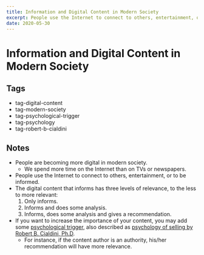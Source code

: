 ```yaml
---
title: Information and Digital Content in Modern Society
excerpt: People use the Internet to connect to others, entertainment, or to be informed.
date: 2020-05-30
---
```


# Information and Digital Content in Modern Society

## Tags

- tag-digital-content
- tag-modern-society
- tag-psychological-trigger
- tag-psychology
- tag-robert-b-cialdini

## Notes

- People are becoming more digital in modern society.
  - We spend more time on the Internet than on TVs or newspapers.
- People use the Internet to connect to others, entertainment, or to be informed.
- The digital content that informs has three levels of relevance, to the less to more relevant:
  1. Only informs.
  2. Informs and does some analysis.
  3. Informs, does some analysis and gives a recommendation.
- If you want to increase the importance of your content, you may add some [psychological trigger](./psychological-trigger.md), also described as [psychology of selling by Robert B. Cialdini, Ph.D](./-robert-b-cialdinis-psychology-of-selling.md).
  - For instance, if the content author is an authority, his/her recommendation will have more relevance.
